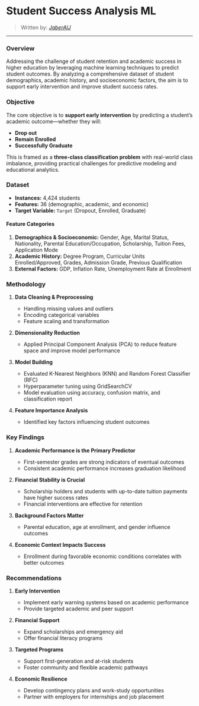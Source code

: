 # Student Success Analysis ML

> Written by: [*JaberAlJ*](https://github.com/JaberAlJ)

---

### Overview

Addressing the challenge of student retention and academic success in higher education by leveraging machine learning techniques to predict student outcomes. By analyzing a comprehensive dataset of student demographics, academic history, and socioeconomic factors, the aim is to support early intervention and improve student success rates.

### Objective

The core objective is to **support early intervention** by predicting a student’s academic outcome—whether they will:

- **Drop out**
- **Remain Enrolled**
- **Successfully Graduate**

This is framed as a **three-class classification problem** with real-world class imbalance, providing practical challenges for predictive modeling and educational analytics.

### Dataset

- **Instances:** 4,424 students
- **Features:** 36 (demographic, academic, and economic)
- **Target Variable:** `Target` (Dropout, Enrolled, Graduate)

#### Feature Categories

1. **Demographics & Socioeconomic:** Gender, Age, Marital Status, Nationality, Parental Education/Occupation, Scholarship, Tuition Fees, Application Mode
2. **Academic History:** Degree Program, Curricular Units Enrolled/Approved, Grades, Admission Grade, Previous Qualification
3. **External Factors:** GDP, Inflation Rate, Unemployment Rate at Enrollment

### Methodology

1. **Data Cleaning & Preprocessing**
   - Handling missing values and outliers
   - Encoding categorical variables
   - Feature scaling and transformation

2. **Dimensionality Reduction**
   - Applied Principal Component Analysis (PCA) to reduce feature space and improve model performance

3. **Model Building**
   - Evaluated K-Nearest Neighbors (KNN) and Random Forest Classifier (RFC)
   - Hyperparameter tuning using GridSearchCV
   - Model evaluation using accuracy, confusion matrix, and classification report

4. **Feature Importance Analysis**
   - Identified key factors influencing student outcomes

### Key Findings

1. **Academic Performance is the Primary Predictor**
   - First-semester grades are strong indicators of eventual outcomes
   - Consistent academic performance increases graduation likelihood

2. **Financial Stability is Crucial**
   - Scholarship holders and students with up-to-date tuition payments have higher success rates
   - Financial interventions are effective for retention

3. **Background Factors Matter**
   - Parental education, age at enrollment, and gender influence outcomes

4. **Economic Context Impacts Success**
   - Enrollment during favorable economic conditions correlates with better outcomes

### Recommendations

1. **Early Intervention**
   - Implement early warning systems based on academic performance
   - Provide targeted academic and peer support

2. **Financial Support**
   - Expand scholarships and emergency aid
   - Offer financial literacy programs

3. **Targeted Programs**
   - Support first-generation and at-risk students
   - Foster community and flexible academic pathways

4. **Economic Resilience**
   - Develop contingency plans and work-study opportunities
   - Partner with employers for internships and job placement
